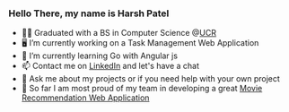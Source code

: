 ### Hello There, my name is Harsh Patel

- :man_student: Graduated with a BS in Computer Science @[UCR](https://www.ucr.edu/)
- :desktop_computer: I’m currently working on a Task Management Web Application
- 🌱 I’m currently learning Go with Angular js
-  :mailbox: Contact me on [LinkedIn](https://www.linkedin.com/in/harshpateldev/) and let's have a chat
-  :memo: Ask me about my projects or if you need help with your own project
-  :file_folder: So far I am most proud of my team in developing a great [Movie Recommendation Web Application](https://github.com/CS179K-Summer23/cs179-project-moviecritics)
